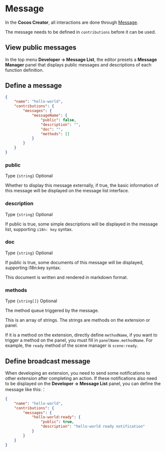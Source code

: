 # Message

In the **Cocos Creator**, all interactions are done through [Message](./messages.md).

The message needs to be defined in `contributions` before it can be used.

## View public messages

In the top menu **Developer -> Message List**, the editor presets a **Message Manager** panel that displays public messages and descriptions of each function definition.

## Define a message

```json
{
    "name": "hello-world",
    "contributions": {
        "messages": {
            "messageName": {
                "public": false,
                "description": "",
                "doc": "",
                "methods": []
            }
        }
    }
}
```

### public

Type `{string}` Optional

Whether to display this message externally, if true, the basic information of this message will be displayed on the message list interface.

### description

Type `{string}` Optional

If public is true, some simple descriptions will be displayed in the message list, supporting `i18n: key` syntax.

### doc

Type `{string}` Optional

If public is true, some documents of this message will be displayed, supporting i18n:key syntax.

This document is written and rendered in markdown format.

### methods

Type `{string[]}` Optional

The method queue triggered by the message.

This is an array of strings. The strings are methods on the extension or panel.

If it is a method on the extension, directly define `methodName`, if you want to trigger a method on the panel, you must fill in `panelName.methodName`. For example, the `ready` method of the scene manager is `scene:ready`.

## Define broadcast message

When developing an extension, you need to send some notifications to other extension after completing an action. If these notifications also need to be displayed on the **Developer -> Message List** panel, you can define the message like this:：

```json
{
    "name": "hello-world",
    "contributions": {
        "messages": {
            "hello-world:ready": {
                "public": true,
                "description": "hello-world ready notification"
            }
        }
    }
}
```

